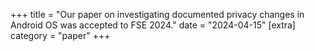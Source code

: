 +++
title = "Our paper on investigating documented privacy changes in Android OS was accepted to FSE 2024."
date = "2024-04-15"
[extra]
category = "paper"
+++
